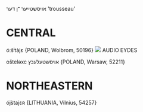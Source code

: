אויסשטײַער
־ן
דער
'trousseau'

CENTRAL
========

óːšʲtàjɛ {POLAND, Wolbrom, 50196}
![](http://www.eydes.de/bin/a?A=50196-175.050)
AUDIO EYDES

ošteləxc אויסשטעלעכץ {POLAND, Warsaw, 52211}

NORTHEASTERN
==============

ójs̀tajɛʀ {LITHUANIA, Vilnius, 54257}